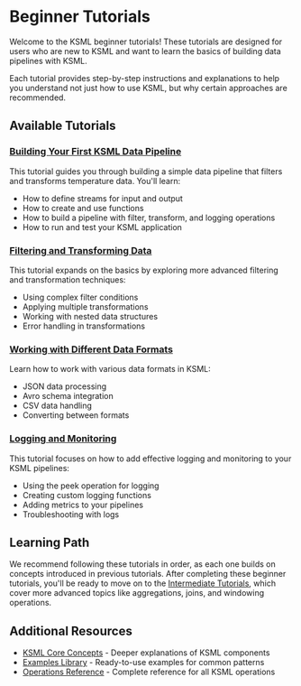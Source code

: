 # Beginner Tutorials

Welcome to the KSML beginner tutorials! These tutorials are designed for users who are new to KSML and want to learn the basics of building data pipelines with KSML.

Each tutorial provides step-by-step instructions and explanations to help you understand not just how to use KSML, but why certain approaches are recommended.

## Available Tutorials

### [Building Your First KSML Data Pipeline](../../getting-started/basics-tutorial.md)

This tutorial guides you through building a simple data pipeline that filters and transforms temperature data. You'll learn:

- How to define streams for input and output
- How to create and use functions
- How to build a pipeline with filter, transform, and logging operations
- How to run and test your KSML application

### [Filtering and Transforming Data](filtering-transforming.md)

This tutorial expands on the basics by exploring more advanced filtering and transformation techniques:

- Using complex filter conditions
- Applying multiple transformations
- Working with nested data structures
- Error handling in transformations

### [Working with Different Data Formats](data-formats.md)

Learn how to work with various data formats in KSML:

- JSON data processing
- Avro schema integration
- CSV data handling
- Converting between formats

### [Logging and Monitoring](logging-monitoring.md)

This tutorial focuses on how to add effective logging and monitoring to your KSML pipelines:

- Using the peek operation for logging
- Creating custom logging functions
- Adding metrics to your pipelines
- Troubleshooting with logs

## Learning Path

We recommend following these tutorials in order, as each one builds on concepts introduced in previous tutorials. After completing these beginner tutorials, you'll be ready to move on to the [Intermediate Tutorials](../intermediate/index.md), which cover more advanced topics like aggregations, joins, and windowing operations.

## Additional Resources

- [KSML Core Concepts](../../core-concepts/streams-and-data-types.md) - Deeper explanations of KSML components
- [Examples Library](../../resources/examples-library.md) - Ready-to-use examples for common patterns
- [Operations Reference](../../reference/operations-reference.md) - Complete reference for all KSML operations